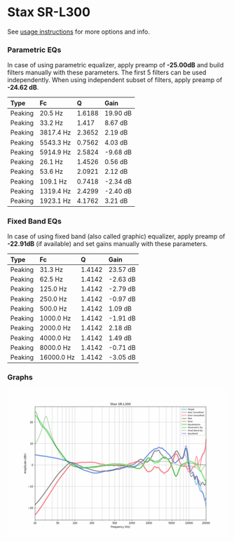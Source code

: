 # Stax SR-L300
See [usage instructions](https://github.com/jaakkopasanen/AutoEq#usage) for more options and info.

### Parametric EQs
In case of using parametric equalizer, apply preamp of **-25.00dB** and build filters manually
with these parameters. The first 5 filters can be used independently.
When using independent subset of filters, apply preamp of **-24.62 dB**.

| Type    | Fc        |      Q | Gain     |
|:--------|:----------|:-------|:---------|
| Peaking | 20.5 Hz   | 1.6188 | 19.90 dB |
| Peaking | 33.2 Hz   | 1.417  | 8.67 dB  |
| Peaking | 3817.4 Hz | 2.3652 | 2.19 dB  |
| Peaking | 5543.3 Hz | 0.7562 | 4.03 dB  |
| Peaking | 5914.9 Hz | 2.5824 | -9.68 dB |
| Peaking | 26.1 Hz   | 1.4526 | 0.56 dB  |
| Peaking | 53.6 Hz   | 2.0921 | 2.12 dB  |
| Peaking | 109.1 Hz  | 0.7418 | -2.34 dB |
| Peaking | 1319.4 Hz | 2.4299 | -2.40 dB |
| Peaking | 1923.1 Hz | 4.1762 | 3.21 dB  |

### Fixed Band EQs
In case of using fixed band (also called graphic) equalizer, apply preamp of **-22.91dB**
(if available) and set gains manually with these parameters.

| Type    | Fc         |      Q | Gain     |
|:--------|:-----------|:-------|:---------|
| Peaking | 31.3 Hz    | 1.4142 | 23.57 dB |
| Peaking | 62.5 Hz    | 1.4142 | -2.63 dB |
| Peaking | 125.0 Hz   | 1.4142 | -2.79 dB |
| Peaking | 250.0 Hz   | 1.4142 | -0.97 dB |
| Peaking | 500.0 Hz   | 1.4142 | 1.09 dB  |
| Peaking | 1000.0 Hz  | 1.4142 | -1.91 dB |
| Peaking | 2000.0 Hz  | 1.4142 | 2.18 dB  |
| Peaking | 4000.0 Hz  | 1.4142 | 1.49 dB  |
| Peaking | 8000.0 Hz  | 1.4142 | -0.71 dB |
| Peaking | 16000.0 Hz | 1.4142 | -3.05 dB |

### Graphs
![](./Stax%20SR-L300.png)